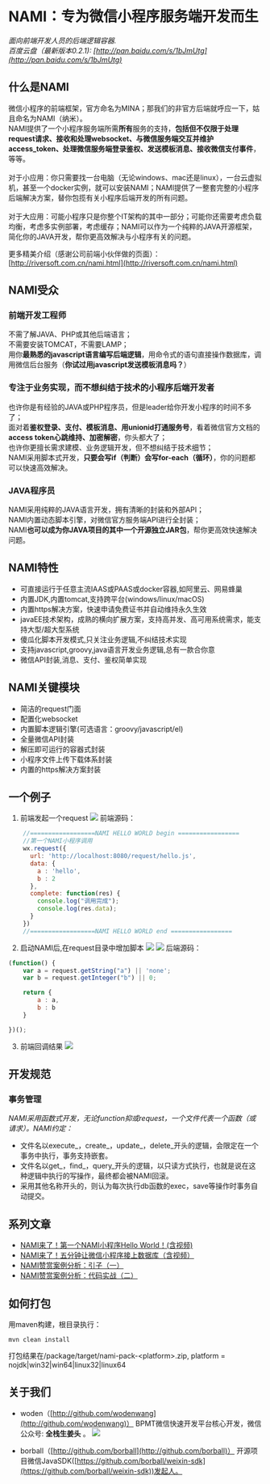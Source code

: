 # NAMI：专为微信小程序服务端开发而生
*面向前端开发人员的后端逻辑容器.*
<br/>
*百度云盘（最新版本0.2.1): [http://pan.baidu.com/s/1bJmUtg](http://pan.baidu.com/s/1bJmUtg)*


## 什么是NAMI
微信小程序的前端框架，官方命名为MINA；那我们的非官方后端就呼应一下，姑且命名为NAMI（纳米）。<br/>
NAMI提供了一个小程序服务端所需**所有**服务的支持，**包括但不仅限于处理request请求、接收和处理websocket、与微信服务端交互并维护access_token、处理微信服务端登录鉴权、发送模板消息、接收微信支付事件**，等等。<br/>
<br/>
对于小应用：你只需要找一台电脑（无论windows、mac还是linux），一台云虚拟机，甚至一个docker实例，就可以安装NAMI；NAMI提供了一整套完整的小程序后端解决方案，替你包揽有关小程序后端开发的所有问题。<br/>
<br/>
对于大应用：可能小程序只是你整个IT架构的其中一部分；可能你还需要考虑负载均衡，考虑多实例部署，考虑缓存；NAMI可以作为一个纯粹的JAVA开源框架，简化你的JAVA开发，帮你更高效解决与小程序有关的问题。<br/>

更多精美介绍（感谢公司前端小伙伴做的页面）：[http://riversoft.com.cn/nami.html](http://riversoft.com.cn/nami.html)

## NAMI受众
### 前端开发工程师
不需了解JAVA、PHP或其他后端语言；<br/>
不需要安装TOMCAT，不需要LAMP；<br/>
用你**最熟悉的javascript语言编写后端逻辑**，用命令式的语句直接操作数据库，调用微信后台服务（**你试过用javascript发送模板消息吗？**）

### 专注于业务实现，而不想纠结于技术的小程序后端开发者
也许你是有经验的JAVA或PHP程序员，但是leader给你开发小程序的时间不多了；<br/>
面对着**鉴权登录、支付、模板消息、用unionid打通服务号**，看着微信官方文档的**access token心跳维持、加密解密**，你头都大了；<br/>
也许你更擅长需求建模、业务逻辑开发，但不想纠结于技术细节；<br/>
NAMI采用脚本式开发，**只要会写if（判断）会写for-each（循环）**，你的问题都可以快速高效解决。

### JAVA程序员
NAMI采用纯粹的JAVA语言开发，拥有清晰的封装和外部API；<br/>
NAMI内置动态脚本引擎，对微信官方服务端API进行全封装；<br/>
NAMI**也可以成为你JAVA项目的其中一个开源独立JAR包**，帮你更高效快速解决问题。

## NAMI特性
- 可直接运行于任意主流IAAS或PAAS或docker容器,如阿里云、网易蜂巢
- 内置JDK,内置tomcat,支持跨平台(windows/linux/macOS)
- 内置https解决方案，快速申请免费证书并自动维持永久生效
- javaEE技术架构，成熟的横向扩展方案，支持高并发、高可用系统需求，能支持大型/超大型系统
- 傻瓜化脚本开发模式,只关注业务逻辑,不纠结技术实现
- 支持javascript,groovy,java语言开发业务逻辑,总有一款合你意
- 微信API封装,消息、支付、鉴权简单实现

## NAMI关键模块
- 简洁的request门面
- 配置化websocket
- 内置脚本逻辑引擎(可选语言：groovy/javascript/el)
- 全量微信API封装
- 解压即可运行的容器式封装
- 小程序文件上传下载体系封装
- 内置的https解决方案封装

## 一个例子
1. 前端发起一个request
![](http://i.imgur.com/j1qXYf7.png)
前端源码：

```javascript
    //==================NAMI HELLO WORLD begin =================
    //第一个NAMI小程序调用
    wx.request({
      url: 'http://localhost:8080/request/hello.js',
      data: {
        a : 'hello',
        b : 2
      },
      complete: function(res) {
        console.log("调用完成");
        console.log(res.data);
      }
    })
    //==================NAMI HELLO WORLD end =================
```

2. 启动NAMI后,在request目录中增加脚本
![](http://i.imgur.com/MCEv7r4.png)
![](http://i.imgur.com/HTvnQMU.png)
后端源码：

```javascript
(function() {
	var a = request.getString("a") || 'none';
	var b = request.getInteger("b") || 0;

	return {
		a : a,
		b : b
	}

})();
```

3. 前端回调结果
![](http://i.imgur.com/29RPWnK.png)

## 开发规范
### 事务管理
*NAMI采用函数式开发，无论function抑或request，一个文件代表一个函数（或请求）。NAMI约定：<br/>*
- 文件名以execute_，create_，update_，delete_开头的逻辑，会限定在一个事务中执行，事务支持嵌套。
- 文件名以get_，find_，query_开头的逻辑，以只读方式执行，也就是说在这种逻辑中执行的写操作，最终都会被NAMI回滚。
- 采用其他名称开头的，则认为每次执行db函数的exec，save等操作时事务自动提交。

## 系列文章
- [NAMI来了！第一个NAMI小程序Hello World！(含视频)](http://mp.weixin.qq.com/s/229Ni6VOeLEkEaUH7CfWVg)
- [NAMI来了！五分钟让微信小程序接上数据库（含视频）](http://mp.weixin.qq.com/s/M05_V7QecDZJMLZ_QPhHLA)
- [NAMI赞赏案例分析：引子（一）](http://mp.weixin.qq.com/s/UnS5Xjlc_3N66l2bP7wAlQ)
- [NAMI赞赏案例分析：代码实战（二）](http://mp.weixin.qq.com/s/GmHD_0LJWXAjswA94h-MPw)

## 如何打包
用maven构建，根目录执行：
```
mvn clean install
```
打包结果在/package/target/nami-pack-\<platform>.zip, platform = nojdk|win32|win64|linux32|linux64

## 关于我们
- woden（[http://github.com/wodenwang](http://github.com/wodenwang)）
BPMT微信快速开发平台核心开发，微信公众号: **全栈生姜头** 。
![](http://i.imgur.com/bfh9QVR.jpg)

- borball（[http://github.com/borball](http://github.com/borball)）
开源项目微信JavaSDK([https://github.com/borball/weixin-sdk](https://github.com/borball/weixin-sdk))发起人。
